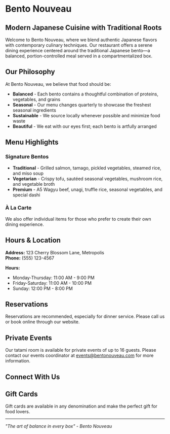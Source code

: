 # Bento Nouveau

## Modern Japanese Cuisine with Traditional Roots

Welcome to Bento Nouveau, where we blend authentic Japanese flavors with contemporary culinary techniques. Our restaurant offers a serene dining experience centered around the traditional Japanese bento—a balanced, portion-controlled meal served in a compartmentalized box.

## Our Philosophy

At Bento Nouveau, we believe that food should be:
- **Balanced** - Each bento contains a thoughtful combination of proteins, vegetables, and grains
- **Seasonal** - Our menu changes quarterly to showcase the freshest seasonal ingredients
- **Sustainable** - We source locally whenever possible and minimize food waste
- **Beautiful** - We eat with our eyes first; each bento is artfully arranged

## Menu Highlights

### Signature Bentos

- **Traditional** - Grilled salmon, tamago, pickled vegetables, steamed rice, and miso soup
- **Vegetarian** - Crispy tofu, sautéed seasonal vegetables, mushroom rice, and vegetable broth
- **Premium** - A5 Wagyu beef, unagi, truffle rice, seasonal vegetables, and special dashi

### À La Carte

We also offer individual items for those who prefer to create their own dining experience.

## Hours & Location

**Address:** 123 Cherry Blossom Lane, Metropolis  
**Phone:** (555) 123-4567

**Hours:**  
- Monday-Thursday: 11:00 AM - 9:00 PM
- Friday-Saturday: 11:00 AM - 10:00 PM
- Sunday: 12:00 PM - 8:00 PM

## Reservations

Reservations are recommended, especially for dinner service. Please call us or book online through our website.

## Private Events

Our tatami room is available for private events of up to 16 guests. Please contact our events coordinator at events@bentonouveau.com for more information.

## Connect With Us


## Gift Cards

Gift cards are available in any denomination and make the perfect gift for food lovers.

---

*"The art of balance in every box" - Bento Nouveau*
